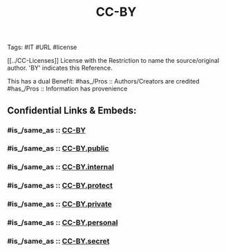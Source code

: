 ﻿---
aliases:
- 
confidential: private
cssclasses: 
draft: false
expiryDate: 
has_creator: '[[]]'
has_destroyer: '[[]]'
has_location_created: 
has_location_destroyed: 
has_time_created: 
has_time_destroyed: 
isDeleted: false
isReadOnly: false
Key: Value
keywords: 
lang: en
layout: 
linkTitle: 
Predicate: '[[Object]]'
publish: false
publishDate: 
tags:
- "rather use"
title: CC-BY
type: 
---

Tags: #IT #URL #license 

[[../CC-Licenses]] License with the Restriction to name the source/original author. 
'BY' indicates this Reference.

This has a dual Benefit: 
#has_/Pros :: Authors/Creators are credited 
#has_/Pros :: Information has provenience 


## Confidential Links & Embeds: 

### #is_/same_as :: [CC-BY](/_Standards/cc/CC-Licenses/CC-BY.md) 

### #is_/same_as :: [CC-BY.public](/_public/cc/CC-Licenses/CC-BY.public.md) 

### #is_/same_as :: [CC-BY.internal](/_internal/cc/CC-Licenses/CC-BY.internal.md) 

### #is_/same_as :: [CC-BY.protect](/_protect/cc/CC-Licenses/CC-BY.protect.md) 

### #is_/same_as :: [CC-BY.private](/_private/cc/CC-Licenses/CC-BY.private.md) 

### #is_/same_as :: [CC-BY.personal](/_personal/cc/CC-Licenses/CC-BY.personal.md) 

### #is_/same_as :: [CC-BY.secret](/_secret/cc/CC-Licenses/CC-BY.secret.md)

